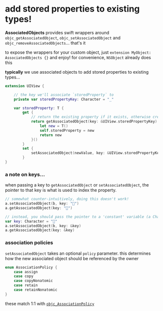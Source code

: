 # add stored properties to existing types!

**AssociatedObjects** provides swift wrappers around `objc_getAssociatedObject`, `objc_setAssociatedObject` and `objc_removeAssociatedObjects`... that's it

to expose the wrappers for your custom object, just `extension MyObject: AssociatedObjects {}` and enjoy! for convenience, `NSObject` already does this

**typically** we use associated objects to add stored properties to existing types...
```swift
extension UIView {

    // the key we'll associate `storedProperty` to
    private var storedPropertyKey: Character = "_"

    var storedProperty: T {
        get {
            // return the existing property if it exists, otherwise create a new one
            return getAssociatedObject(key: &UIView.storedPropertyKey) as? T ?? {
                let new = T()
                self.storedProperty = new
                return new
            }()
        }
        set {
            setAssociatedObject(newValue, key: &UIView.storedPropertyKey)
        }
}
```

### a note on keys...
when passing a key to `getAssociatedObject` or `setAssociatedObject`, the pointer to that key is what is used to index the property.
```swift
// somewhat counter-intuitively, doing this doesn't work! 
a.setAssociatedObject(b, key: "🔑")
a.getAssociatedObject(key: "🔑")

// instead, you should pass the pointer to a 'constant' variable (a Character is recommended)
var key: Character = "🔑"
a.setAssociatedObject(b, key: &key)
a.getAssociatedObject(key: &key)
```

### association policies
`setAssociatedObject` takes an optional `policy` parameter. this determines how the new associated object should be referenced by the owner
```swift
enum AssociationPolicy {
    case assign 
    case copy 
    case copyNonatomic
    case retain
    case retainNonatomic 
}
```
these match 1:1 with [`objc_AssociationPolicy`](https://developer.apple.com/reference/objectivec/objc_associationpolicy)


